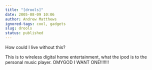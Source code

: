 ```yaml
---
title: "[drools]"
date: 2005-08-09 10:06
author: Andrew Matthews
ignored-tags: cool, gadgets
slug: drools
status: published
---
```


How could I live without this?

This is to wireless digital home entertainment, what the ipod is to the personal music player. OMYGOD I WANT ONE!!!!!!!
